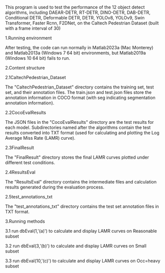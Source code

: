  This program is used to test the performance of the 12 object detect algorithms, including DAEAR-DETR, RT-DETR, DINO-DETR, DAB-DETR, Conditional DETR, Deformable DETR, DETR, YOLOv8, YOLOv9, Swin Transformer, Faster Rcnn, F2DNet, on the Caltech Pedestrian Dataset (built with a frame interval of 30) 

1.Running environment

  After testing, the code can run normally in  Matlab2023a (Mac Monterey)  and Matlab2013a (Windows 7 64 bit) environments, but Matlab2019a (Windows 10 64 bit) fails to run.

2.Content structure

2.1CaltechPedestrian_Dataset

  The "CaltechPedestrian_Dataset" directory contains the training set, test set, and their annotation files. The train.json and test.json files store the annotation information in COCO format (with seg indicating segmentation annotation information).

2.2CocoEvalResults

  The JSON files in the "CocoEvalResults" directory are the test results for each model. Subdirectories named after the algorithms contain the test results converted into TXT format (used for calculating and plotting the Log Average Miss Rate (LAMR) curve).

2.3FinalResult

  The "FinalResult" directory stores the final LAMR curves plotted under different test conditions.

2.4ResultsEval

  The "ResultsEval" directory contains the intermediate files and calculation results generated during the evaluation process.

2.5test_annotations_txt

  The "test_annotations_txt" directory contains the test set annotation files in TXT format.

3.Running methods

3.1 run dbEval(1,'(a)') to calculate and display LAMR curves on Reasonable subset

3.2 run dbEval(3,'(b)') to calculate and display LAMR curves  on Small subset

3.3 run dbEval(10,'(c)') to calculate and display LAMR curves  on Occ=heavy subset

